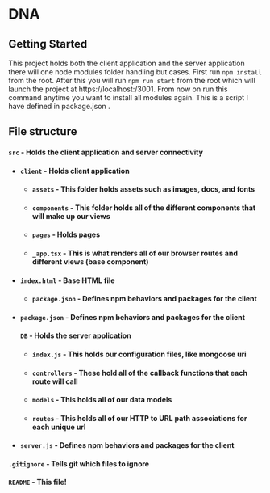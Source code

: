 # DNA

## Getting Started

This project holds both the client application and the server application there will one node modules folder handling but cases. First run `npm install` from the root. After this you will run `npm run start` from the root which will launch the project at https://localhost:/3001. From now on run this command anytime you want to install all modules again. This is a script I have defined in package.json .

## File structure
#### `src` - Holds the client application and server connectivity
- #### `client` - Holds client application
    - #### `assets` - This folder holds assets such as images, docs, and fonts
    - #### `components` - This folder holds all of the different components that will make up our views
    - #### `pages` - Holds pages
    - #### `_app.tsx` - This is what renders all of our browser routes and different views (base component)
 - #### `index.html` - Base HTML file
    - #### `package.json` - Defines npm behaviors and packages for the client
- #### `package.json` - Defines npm behaviors and packages for the client
   #### `DB` - Holds the server application
    - #### `index.js` - This holds our configuration files, like mongoose uri
    - #### `controllers` - These hold all of the callback functions that each route will call
    - #### `models` - This holds all of our data models
    - #### `routes` - This holds all of our HTTP to URL path associations for each unique url
- #### `server.js` - Defines npm behaviors and packages for the client
 #### `.gitignore` - Tells git which files to ignore
 #### `README` - This file!
